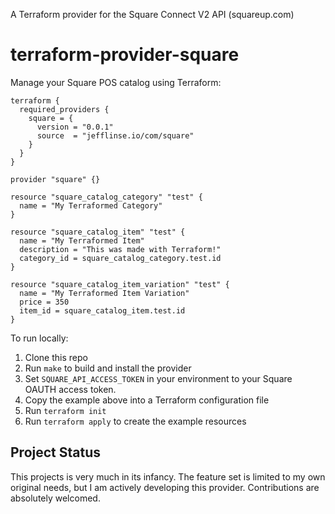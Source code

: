 A Terraform provider for the Square Connect V2 API (squareup.com)

# terraform-provider-square

Manage your Square POS catalog using Terraform:

```hcl
terraform {
  required_providers {
    square = {
      version = "0.0.1"
      source  = "jefflinse.io/com/square"
    }
  }
}

provider "square" {}

resource "square_catalog_category" "test" {
  name = "My Terraformed Category"
}

resource "square_catalog_item" "test" {
  name = "My Terraformed Item"
  description = "This was made with Terraform!"
  category_id = square_catalog_category.test.id
}

resource "square_catalog_item_variation" "test" {
  name = "My Terraformed Item Variation"
  price = 350
  item_id = square_catalog_item.test.id
}

```

To run locally:

1. Clone this repo
2. Run `make` to build and install the provider
3. Set `SQUARE_API_ACCESS_TOKEN` in your environment to your Square OAUTH access token.
4. Copy the example above into a Terraform configuration file
5. Run `terraform init`
6. Run `terraform apply` to create the example resources

## Project Status

This projects is very much in its infancy. The feature set is limited to my own original needs, but I am actively developing this provider. Contributions are absolutely welcomed.

